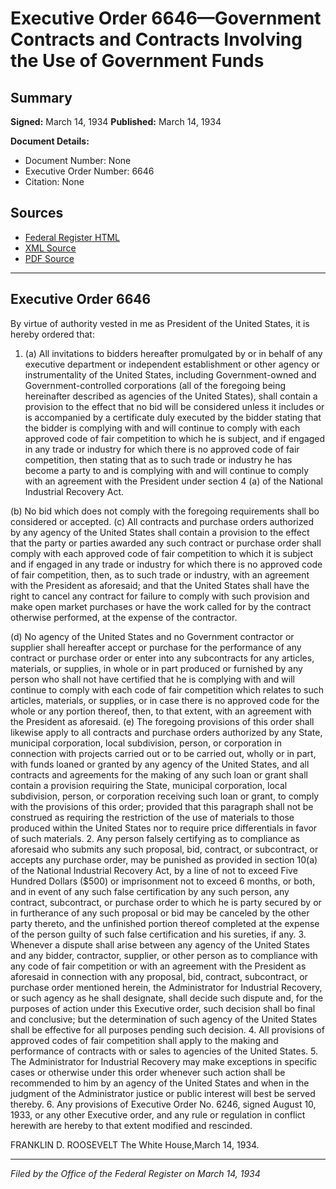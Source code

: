 # Executive Order 6646—Government Contracts and Contracts Involving the Use of Government Funds

## Summary

**Signed:** March 14, 1934
**Published:** March 14, 1934

**Document Details:**
- Document Number: None
- Executive Order Number: 6646
- Citation: None

## Sources
- [Federal Register HTML](https://www.presidency.ucsb.edu/documents/executive-order-6646-government-contracts-and-contracts-involving-the-use-government-funds)
- [XML Source](None)
- [PDF Source](None)

---

## Executive Order 6646

By virtue of authority vested in me as President of the United States, it is hereby ordered that:
1. (a) All invitations to bidders hereafter promulgated by or in behalf of any executive department or independent establishment or other agency or instrumentality of the United States, including Government-owned and Government-controlled corporations (all of the foregoing being hereinafter described as agencies of the United States), shall contain a provision to the effect that no bid will be considered unless it includes or is accompanied by a certificate duly executed by the bidder stating that the bidder is complying with and will continue to comply with each approved code of fair competition to which he is subject, and if engaged in any trade or industry for which there is no approved code of fair competition, then stating that as to such trade or industry he has become a party to and is complying with and will continue to comply with an agreement with the President under section 4 (a) of the National Industrial Recovery Act.

(b) No bid which does not comply with the foregoing requirements shall bo considered or accepted.
(c) All contracts and purchase orders authorized by any agency of the United States shall contain a provision to the effect that the party or parties awarded any such contract or purchase order shall comply with each approved code of fair competition to which it is subject and if engaged in any trade or industry for which there is no approved code of fair competition, then, as to such trade or industry, with an agreement with the President as aforesaid; and that the United States shall have the right to cancel any contract for failure to comply with such provision and make open market purchases or have the work called for by the contract otherwise performed, at the expense of the contractor.

(d) No agency of the United States and no Government contractor or supplier shall hereafter accept or purchase for the performance of any contract or purchase order or enter into any subcontracts for any articles, materials, or supplies, in whole or in part produced or furnished by any person who shall not have certified that he is complying with and will continue to comply with each code of fair competition which relates to such articles, materials, or supplies, or in case there is no approved code for the whole or any portion thereof, then, to that extent, with an agreement with the President as aforesaid.
(e) The foregoing provisions of this order shall likewise apply to all contracts and purchase orders authorized by any State, municipal corporation, local subdivision, person, or corporation in connection with projects carried out or to be carried out, wholly or in part, with funds loaned or granted by any agency of the United States, and all contracts and agreements for the making of any such loan or grant shall contain a provision requiring the State, municipal corporation, local subdivision, person, or corporation receiving such loan or grant, to comply with the provisions of this order; provided that this paragraph shall not be construed as requiring the restriction of the use of materials to those produced within the United States nor to require price differentials in favor of such materials.
2. Any person falsely certifying as to compliance as aforesaid who submits any such proposal, bid, contract, or subcontract, or accepts any purchase order, may be punished as provided in section 10(a) of the National Industrial Recovery Act, by a line of not to exceed Five Hundred Dollars ($500) or imprisonment not to exceed 6 months, or both, and in event of any such false certification by any such person, any contract, subcontract, or purchase order to which he is party secured by or in furtherance of any such proposal or bid may be canceled by the other party thereto, and the unfinished portion thereof completed at the expense of the person guilty of such false certification and his sureties, if any.
3. Whenever a dispute shall arise between any agency of the United States and any bidder, contractor, supplier, or other person as to compliance with any code of fair competition or with an agreement with the President as aforesaid in connection with any proposal, bid, contract, subcontract, or purchase order mentioned herein, the Administrator for Industrial Recovery, or such agency as he shall designate, shall decide such dispute and, for the purposes of action under this Executive order, such decision shall bo final and conclusive; but the determination of such agency of the United States shall be effective for all purposes pending such decision.
4. All provisions of approved codes of fair competition shall apply to the making and performance of contracts with or sales to agencies of the United States.
5. The Administrator for Industrial Recovery may make exceptions in specific cases or otherwise under this order whenever such action shall be recommended to him by an agency of the United States and when in the judgment of the Administrator justice or public interest will best be served thereby.
6. Any provisions of Executive Order No. 6246, signed August 10, 1933, or any other Executive order, and any rule or regulation in conflict herewith are hereby to that extent modified and rescinded.

FRANKLIN D. ROOSEVELT
The White House,March 14, 1934.

---

*Filed by the Office of the Federal Register on March 14, 1934*
